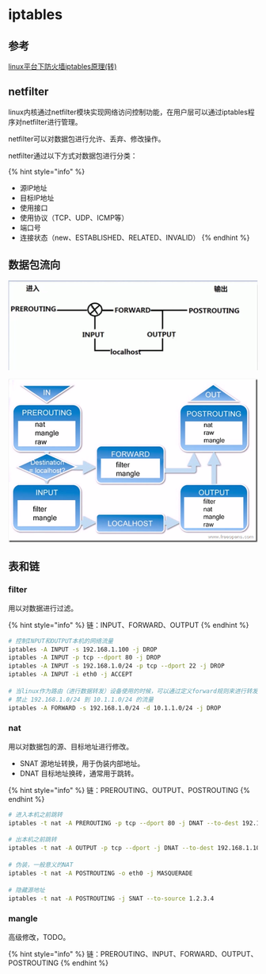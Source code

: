 # iptables

## 参考

 [linux平台下防火墙iptables原理\(转\)](http://www.cnblogs.com/ggjucheng/archive/2012/08/19/2646466.html)

## netfilter

linux内核通过netfilter模块实现网络访问控制功能，在用户层可以通过iptables程序对netfilter进行管理。

netfilter可以对数据包进行允许、丢弃、修改操作。

netfilter通过以下方式对数据包进行分类：

{% hint style="info" %}
* 源IP地址
* 目标IP地址
* 使用接口
* 使用协议（TCP、UDP、ICMP等）
* 端口号
* 连接状态（new、ESTABLISHED、RELATED、INVALID）
{% endhint %}

## 数据包流向

![](../.gitbook/assets/qq-jie-tu-20180507160859.png)

![](../.gitbook/assets/2012081915413532.png)

## 表和链

### filter

用以对数据进行过滤。

{% hint style="info" %}
链：INPUT、FORWARD、OUTPUT
{% endhint %}

```bash
# 控制INPUT和OUTPUT本机的网络流量
iptables -A INPUT -s 192.168.1.100 -j DROP
iptables -A INPUT -p tcp --dport 80 -j DROP
iptables -A INPUT -s 192.168.1.0/24 -p tcp --dport 22 -j DROP
iptables -A INPUT -i eth0 -j ACCEPT

# 当linux作为路由（进行数据转发）设备使用的时候，可以通过定义forward规则来进行转发控制
# 禁止 192.168.1.0/24 到 10.1.1.0/24 的流量
iptables -A FORWARD -s 192.168.1.0/24 -d 10.1.1.0/24 -j DROP
```

### nat

用以对数据包的源、目标地址进行修改。

* SNAT 源地址转换，用于伪装内部地址。
* DNAT 目标地址换砖，通常用于跳转。

{% hint style="info" %}
链：PREROUTING、OUTPUT、POSTROUTING
{% endhint %}

```bash
# 进入本机之前跳转
iptables -t nat -A PREROUTING -p tcp --dport 80 -j DNAT --to-dest 192.168.1.10

# 出本机之前跳转
iptables -t nat -A OUTPUT -p tcp --dport -j DNAT --to-dest 192.168.1.100:8080

# 伪装，一般意义的NAT
iptables -t nat -A POSTROUTING -o eth0 -j MASQUERADE

# 隐藏源地址
iptables -t nat -A POSTROUTING -j SNAT --to-source 1.2.3.4
```

### mangle

高级修改，TODO。

{% hint style="info" %}
 链：PREROUTING、INPUT、FORWARD、OUTPUT、POSTROUTING
{% endhint %}



